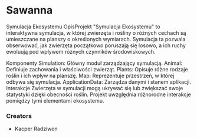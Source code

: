 # Sawanna
Symulacja Ekosystemu
OpisProjekt 
"Symulacja Ekosystemu" to interaktywna symulacja, w której zwierzęta i rośliny o różnych cechach są umieszczane na planszy o określonych wymiarach. Symulacja ta pozwala obserwować, jak zwierzęta początkowo poruszają się losowo, a ich ruchy ewoluują pod wpływem różnych czynników środowiskowych.

Komponenty
Simulation: Główny moduł zarządzający symulacją.
Animal: Definiuje zachowania i właściwości zwierząt.
Plants: Opisuje różne rodzaje roślin i ich wpływ na planszę.
Map: Reprezentuje przestrzeń, w której odbywa się symulacja.
ApplicationData: Zarządza danymi i stanem aplikacji.
Interakcje
Zwierzęta w symulacji mogą ukrywać się lub zwiększać swoje statystyki dzięki obecności roślin. Projekt uwzględnia różnorodne interakcje pomiędzy tymi elementami ekosystemu.

### Creators
* Kacper Radziwon
